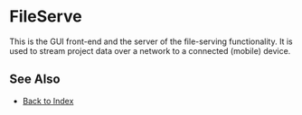 # FileServe

<!-- PAGE IS TODO -->

This is the GUI front-end and the server of the file-serving functionality. It is used to stream project data over a network to a connected (mobile) device.

## See Also

* [Back to Index](../index.md)
